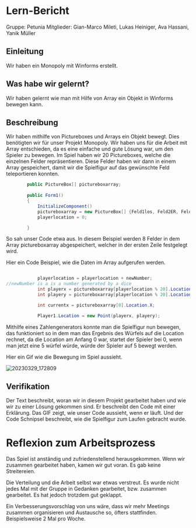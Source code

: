 # Lern-Bericht
Gruppe: Petunia
Mitglieder: Gian-Marco Mileti, Lukas Heiniger, Ava Hassani, Yanik Müller

## Einleitung

Wir haben ein Monopoly mit Winforms erstellt.

## Was habe wir gelernt?

Wir haben gelernt wie man mit Hilfe von Array ein Objekt in Winforms bewegen kann.

## Beschreibung

Wir haben mithilfe von Pictureboxes und Arrays ein Objekt bewegt. Dies benötigten wir für unser Projekt Monopoly. Wir haben uns für die Arbeit mit Array entschieden, da es eine einfache und gute Lösung war, um den Spieler zu bewegen. Im Spiel haben wir 20 Pictureboxes, welche die einzelnen Felder repräsentieren. Diese Felder haben wir dann in einem Array gespeichert, damit wir die Spielfigur auf das gewünschte Feld teleportieren konnten.

```C#
        public PictureBox[] pictureboxarray;
              
        public Form1()
        {
            InitializeComponent()
            pictureboxarray = new PictureBox[] {Feld1los, Feld2ER, Feld3, Feld4, Feld5, Feld6Gef, Feld7, Feld8};
            playerlocation = 0;

        }

```
So sah unser Code etwa aus. 
In diesem Beispiel werden 8 Felder in dem Array pictureboxarray abgespeichert, welcher in der ersten Zeile festgelegt wird.

Hier ein Code Beispiel, wie die Daten im Array aufgerufen werden.

```C#

            playerlocation = playerlocation + newNumber;
//newNumber is a is a number generated by a dice
            int playerx = pictureboxarray[playerlocation % 20].Location.X;
            int playery = pictureboxarray[playerlocation % 20].Location.Y;

            int currentx = pictureboxarray[0].Location.X;

            Player1.Location = new Point(playerx, playery);


```
Mithilfe eines Zahlengenerators konnte man die Spielfigur nun bewegen, das funktioniert so in dem man das Ergebnis des Würfels auf die Location rechnet, da die Location am Anfang 0 war, startet der Spieler bei 0, wenn man jetzt eine 5 würfel würde, würde der Spieler auf 5 bewegt werden.

Hier ein Gif wie die Bewegung im Spiel aussieht.

![20230329_172809](https://user-images.githubusercontent.com/111046378/230322875-71933fcf-5a73-4b3c-bbdd-b756ec90761b.gif)


## Verifikation

Der Text beschreibt, woran wir in diesem Projekt gearbeitet haben und wie wir zu einer Lösung gekommen sind. Er beschreibt den Code mit einer Erklärung.
Das GIF zeigt, wie unser Code aussieht, wenn er läuft.
Und der Code Schnipsel beschreibt, wie die Spielfigur zum Laufen gebracht wurde.

# Reflexion zum Arbeitsprozess

Das Spiel ist anständig und zufriedenstellend herausgekommen. Wenn wir zusammen gearbeitet haben, kamen wir gut voran. Es gab keine Streitereien.

Die Verteilung und die Arbeit selbst war etwas verstreut. Es wurde nicht jedes Mal mit der Gruppe in Gedanken gearbeitet, bzw. zusammen gearbeitet. Es hat jedoch trotzdem gut geklappt.

Ein Verbesserungsvorschlag von uns wäre, dass wir mehr Meetings zusammen organisieren und Austausche so, öfters stattfinden. Beispielsweise 2 Mal pro Woche.
